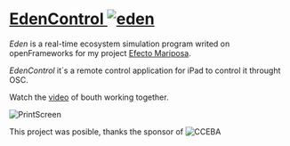 # [EdenControl ![eden](http://patriciogonzalezvivo.com/images/projects/15butterfly1.jpg)](http://patriciogonzalezvivo.com/2011/efectomariposa/) #

_Eden_ is a real-time ecosystem simulation program writed on openFrameworks for my project [Efecto Mariposa](http://patriciogonzalezvivo.com/butterfly.html "Efecto Mariposa").

_EdenControl_ it´s a remote control application for iPad to control it throught OSC.

Watch the [video](http://vimeo.com/31940579) of bouth working together.

![PrintScreen](http://lamola.com.ar/Imagenes_Trabajos/app/02-ipad.jpg)

This project was posible, thanks the sponsor of ![CCEBA](http://patriciogonzalezvivo.com/cceba.png)
